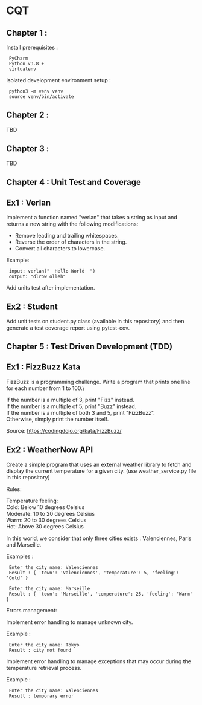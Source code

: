# CQT

## Chapter 1 : 

Install prerequisites :

     PyCharm
     Python v3.8 +
     virtualenv

Isolated development environment setup :

     python3 -m venv venv
     source venv/bin/activate

## Chapter 2 : 

TBD

## Chapter 3 : 

TBD

## Chapter 4 : Unit Test and Coverage

## Ex1 : Verlan
Implement a function named "verlan" that takes a string as input and returns a new string
with the following modifications:
- Remove leading and trailing whitespaces.
- Reverse the order of characters in the string.
- Convert all characters to lowercase.

Example:

     input: verlan("  Hello World  ")
     output: "dlrow olleh"

Add units test after implementation.

## Ex2 : Student
Add unit tests on student.py class (available in this repository) and then generate a test coverage report using pytest-cov.


## Chapter 5 : Test Driven Development (TDD)

## Ex1 : FizzBuzz Kata
FizzBuzz is a programming challenge. Write a program that prints one line for each number from 1 to 100.\

If the number is a multiple of 3, print "Fizz" instead.\
If the number is a multiple of 5, print "Buzz" instead.\
If the number is a multiple of both 3 and 5, print "FizzBuzz".\
Otherwise, simply print the number itself.

Source:  https://codingdojo.org/kata/FizzBuzz/

## Ex2 : WeatherNow API

Create a simple program that uses an external weather library to fetch and display the current temperature for a given city. (use weather_service.py file in this repository)

Rules:

Temperature feeling:\
Cold: Below 10 degrees Celsius\
Moderate: 10 to 20 degrees Celsius\
Warm: 20 to 30 degrees Celsius\
Hot: Above 30 degrees Celsius

In this world, we consider that only three cities exists : Valenciennes, Paris and Marseille.

Examples :

     Enter the city name: Valenciennes
     Result : { 'town': 'Valenciennes', 'temperature': 5, 'feeling': 'Cold' }

     Enter the city name: Marseille
     Result : { 'town': 'Marseille', 'temperature': 25, 'feeling': 'Warm' }

Errors management:

Implement error handling to manage unknown city.

Example :

     Enter the city name: Tokyo
     Result : city not found

Implement error handling to manage exceptions that may occur during the temperature retrieval process.

Example :

     Enter the city name: Valenciennes
     Result : temporary error
     
